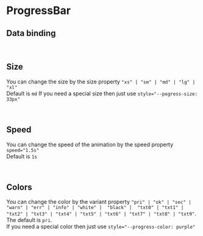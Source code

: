 # ProgressBar

## Data binding

<hhl-live-editor title="" htmlCode='
    <template>
      <div class="flex items-center gap-4 flex-wrap">
      <H_switch v-model="show" label="Show"></H_switch>
      <H_progress-bar :show="show" ></H_progress-bar>
      </div>
    </template>
    <script>
    const show = ref(false);
    return {show}
    </script>
'>
</hhl-live-editor>

<br>

## Size

You can change the size by the size property `"xs" | "sm" | "md" | "lg" | "xl"`<br>
Default is `md`
If you need a special size then just use `style="--pogress-size: 33px"`
<hhl-live-editor title="" htmlCode='
    <template>
      <div class="flex flex-col gap-4 flex-wrap">
      <div class="flex flex-1 items-center">XS:<H_progress-bar show size="xs" speed="2s"></H_progress-bar></div>
      <div class="flex flex-1 items-center">SM:<H_progress-bar show size="sm" speed="2s"></H_progress-bar></div>
      <div class="flex flex-1 items-center">MD:<H_progress-bar show size="md" speed="2s"></H_progress-bar></div>
      <div class="flex flex-1 items-center">LG:<H_progress-bar show size="lg" speed="2s"></H_progress-bar></div>
      <div class="flex flex-1 items-center">XL:<H_progress-bar show size="xl" speed="2s"></H_progress-bar></div>
      <div class="flex flex-1 items-center">33px:<H_progress-bar show speed="2s" style="--progress-size: 33px" ></H_progress-bar></div>
      </div>
    </template>
'>
</hhl-live-editor>

<br>

## Speed

You can change the speed of the animation by the speed property `speed="1.5s"`<br>
Default is `1s`

<hhl-live-editor title="" htmlCode='
<template>
        <div class="flex flex-col gap-4 flex-wrap">
            <div class="flex flex-1 items-center">0.5s:<H_progress-bar show speed="0.5s"></H_progress-bar></div>
            <div class="flex flex-1 items-center">default:<H_progress-bar show ></H_progress-bar></div>
            <div class="flex flex-1 items-center">2s:<H_progress-bar show speed="2s"></H_progress-bar></div>
            <div class="flex flex-1 items-center">3s:<H_progress-bar show speed="3s"></H_progress-bar></div>
      </div>
    </template>
'>
</hhl-live-editor>

<br>

## Colors

You can change the color by the variant property `"pri" | "ok" | "sec" | "warn" | "err" | "info" | "white" |  "black" |  "txt0" | "txt1" | "txt2" | "txt3" | "txt4" | "txt5" | "txt6" | "txt7" | "txt8" | "txt9"`. <br>
The default is `pri`.<br>
If you need a special color then just use `style="--progress-color: purple"`

<hhl-live-editor title="" htmlCode='
    <template>
      <div class="flex flex-col  gap-4 flex-wrap">
      <div class="flex flex-1 items-center">PRI:<H_progress-bar show color="pri" speed="2s"></H_progress-bar></div>
      <div class="flex flex-1 items-center">OK:<H_progress-bar show color="ok" speed="2s"></H_progress-bar></div>
      <div class="flex flex-1 items-center">SEC:<H_progress-bar show color="sec" speed="2s"></H_progress-bar></div>
      <div class="flex flex-1 items-center">WARN:<H_progress-bar show color="warn" speed="2s"></H_progress-bar></div>
      <div class="flex flex-1 items-center">ERR:<H_progress-bar show color="err" speed="2s"></H_progress-bar></div>
      <div class="flex flex-1 items-center">INFO:<H_progress-bar show color="info" speed="2s"></H_progress-bar></div>
      <div class="flex flex-1 items-center">White:<H_progress-bar show color="white" speed="2s"></H_progress-bar></div>
      <div class="flex flex-1 items-center">BLACK:<H_progress-bar show color="black" speed="2s"></H_progress-bar></div>
      <div class="flex flex-1 items-center">TXT0:<H_progress-bar show color="txt0" speed="2s"></H_progress-bar></div>
      <div class="flex flex-1 items-center">TXT1:<H_progress-bar show color="txt1" speed="2s"></H_progress-bar></div>
      <div class="flex flex-1 items-center">TXT2:<H_progress-bar show color="txt2" speed="2s"></H_progress-bar></div>
      <div class="flex flex-1 items-center">TXT3:<H_progress-bar show color="txt3" speed="2s"></H_progress-bar></div>
      <div class="flex flex-1 items-center">TXT4:<H_progress-bar show color="txt4" speed="2s"></H_progress-bar></div>
      <div class="flex flex-1 items-center">TXT5:<H_progress-bar show color="txt5" speed="2s"></H_progress-bar></div>
      <div class="flex flex-1 items-center">TXT6:<H_progress-bar show color="txt6" speed="2s"></H_progress-bar></div>
      <div class="flex flex-1 items-center">TXT7:<H_progress-bar show color="txt7" speed="2s"></H_progress-bar></div>
      <div class="flex flex-1 items-center">TXT8:<H_progress-bar show color="txt8" speed="2s"></H_progress-bar></div>
      <div class="flex flex-1 items-center">TXT9:<H_progress-bar show color="txt9" speed="2s"></H_progress-bar></div>
      <div class="flex flex-1 items-center">Purple:<H_progress-bar show style="--progress-color: purple" speed="2s"></H_progress-bar></div>
      </div>
    </template>
'>
</hhl-live-editor>
